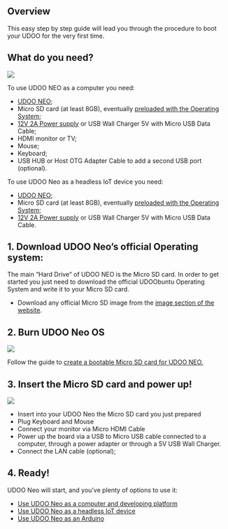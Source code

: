 ## Overview

This easy step by step guide will lead you through the procedure to boot your UDOO for the very first time.


## What do you need?

<img src="../img/whatdoyouneed1.png">

To use UDOO NEO as a computer you need:

- [UDOO NEO](http://shop.udoo.org/neo.html);
- Micro SD card (at least 8GB), eventually [preloaded with the Operating System](http://shop.udoo.org/eu/catalog/product/view/id/43/s/micro-sd-with-pre-loaded-linux-os-for-neo-extended-full/category/5/);
- [12V 2A Power supply](http://shop.udoo.org/accessories/power-adapter-eu.html) or USB Wall Charger 5V with Micro USB Data Cable;  
- HDMI monitor or TV;
- Mouse;
- Keyboard;
- USB HUB or Host OTG Adapter Cable to add a second USB port (optional).

To use UDOO Neo as a headless IoT device you need:
- [UDOO NEO](http://shop.udoo.org/neo.html);
- Micro SD card (at least 8GB), eventually [preloaded with the Operating System](http://shop.udoo.org/eu/catalog/product/view/id/43/s/micro-sd-with-pre-loaded-linux-os-for-neo-extended-full/category/5/);
- [12V 2A Power supply](http://shop.udoo.org/accessories/power-adapter-eu.html) or USB Wall Charger 5V with Micro USB Data Cable.  

## 1. Download UDOO Neo’s official Operating system:

The main “Hard Drive” of UDOO NEO is the Micro SD card. In order to get started you just need to download the official UDOObuntu Operating System and write it to your Micro SD card.
- Download any official Micro SD image from the [image section of the website](http://www.udoo.org/downloads/).

## 2. Burn UDOO Neo OS

<img src="../img/distros1.png">

Follow the guide to <a href="Create_a_bootable_MicroSD_card_for_UDOO_Neo.html">create a bootable Micro SD card for UDOO NEO.</a>


## 3. Insert the Micro SD card and power up!

<img src="../img/neo_microsd1.png">

- Insert into your UDOO Neo the Micro SD card you just prepared
- Plug Keyboard and Mouse
- Connect your monitor via Micro HDMI Cable
- Power up the board via a USB to Micro USB cable connected to a computer, through a power adapter or through a 5V USB Wall Charger.
- Connect the LAN cable (optional);


## 4. Ready!
UDOO Neo will start, and you’ve plenty of options to use it:

 * <a href="Use_as_a_Computer.html">Use UDOO Neo as a computer and developing platform</a>
 * <a href="Use_as_a_headless_IoT_Device.html">Use UDOO Neo as a headless IoT device</a>
 * <a href="Use_as_an_Arduino.html">Use UDOO Neo as an Arduino</a>

